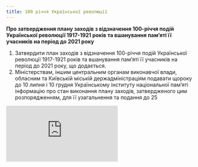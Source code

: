 ```yaml
---
title: 100 річчя Української революції
---
```


**Про затвердження плану заходів з відзначення 100-річчя подій Української революції 1917-1921 років та вшанування пам’яті її учасників на період до 2021 року**

1. Затвердити план заходів з відзначення 100-річчя подій Української революції 1917-1921 років та вшанування пам’яті її учасників на період до 2021 року, що додається.
2. Міністерствам, іншим центральним органам виконавчої влади, обласним та Київській міській держадміністраціям подавати щороку до 10 липня і 10 грудня Українському інституту національної пам’яті інформацію про стан виконання плану заходів, затвердженого цим розпорядженням, для її узагальнення та подання до 25

<embed src="https://onedrive.live.com/embed?cid=4C0FF6BF3404CFF7&resid=4C0FF6BF3404CFF7%211932&authkey=AMfoNXOWax_Y_cs&em=2" />
